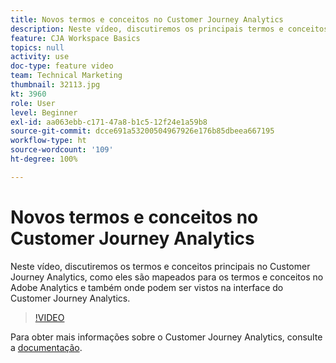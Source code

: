 ```yaml
---
title: Novos termos e conceitos no Customer Journey Analytics
description: Neste vídeo, discutiremos os principais termos e conceitos no Adobe Customer Journey Analytics, como eles são mapeados para os termos e conceitos no Adobe Analytics e também onde podem ser vistos na interface do Customer Journey Analytics.
feature: CJA Workspace Basics
topics: null
activity: use
doc-type: feature video
team: Technical Marketing
thumbnail: 32113.jpg
kt: 3960
role: User
level: Beginner
exl-id: aa063ebb-c171-47a8-b1c5-12f24e1a59b8
source-git-commit: dcce691a53200504967926e176b85dbeea667195
workflow-type: ht
source-wordcount: '109'
ht-degree: 100%

---
```


# Novos termos e conceitos no Customer Journey Analytics

Neste vídeo, discutiremos os termos e conceitos principais no Customer Journey Analytics, como eles são mapeados para os termos e conceitos no Adobe Analytics e também onde podem ser vistos na interface do Customer Journey Analytics.

>[!VIDEO](https://video.tv.adobe.com/v/32113/?quality=12)

Para obter mais informações sobre o Customer Journey Analytics, consulte a [documentação](https://docs.adobe.com/content/help/pt-BR/analytics-platform/using/cja-landing.html).
